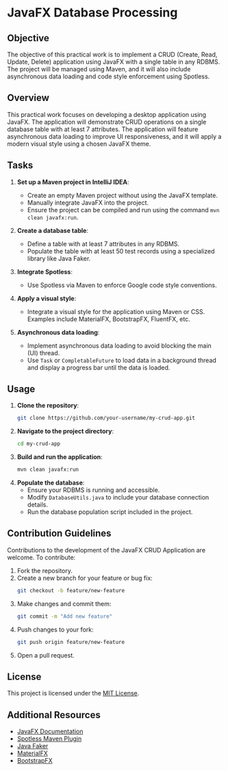 # JavaFX Database Processing

## Objective
The objective of this practical work is to implement a CRUD (Create, Read, Update, Delete) application using JavaFX with a single table in any RDBMS. The project will be managed using Maven, and it will also include asynchronous data loading and code style enforcement using Spotless.

## Overview
This practical work focuses on developing a desktop application using JavaFX. The application will demonstrate CRUD operations on a single database table with at least 7 attributes. The application will feature asynchronous data loading to improve UI responsiveness, and it will apply a modern visual style using a chosen JavaFX theme.

## Tasks
1. **Set up a Maven project in IntelliJ IDEA**:
    - Create an empty Maven project without using the JavaFX template.
    - Manually integrate JavaFX into the project.
    - Ensure the project can be compiled and run using the command `mvn clean javafx:run`.

2. **Create a database table**:
    - Define a table with at least 7 attributes in any RDBMS.
    - Populate the table with at least 50 test records using a specialized library like Java Faker.

3. **Integrate Spotless**:
    - Use Spotless via Maven to enforce Google code style conventions.

4. **Apply a visual style**:
    - Integrate a visual style for the application using Maven or CSS. Examples include MaterialFX, BootstrapFX, FluentFX, etc.

5. **Asynchronous data loading**:
    - Implement asynchronous data loading to avoid blocking the main (UI) thread.
    - Use `Task` or `CompletableFuture` to load data in a background thread and display a progress bar until the data is loaded.

## Usage
1. **Clone the repository**:
    ```bash
    git clone https://github.com/your-username/my-crud-app.git
    ```
2. **Navigate to the project directory**:
    ```bash
    cd my-crud-app
    ```
3. **Build and run the application**:
    ```bash
    mvn clean javafx:run
    ```
4. **Populate the database**:
    - Ensure your RDBMS is running and accessible.
    - Modify `DatabaseUtils.java` to include your database connection details.
    - Run the database population script included in the project.

## Contribution Guidelines
Contributions to the development of the JavaFX CRUD Application are welcome. To contribute:

1. Fork the repository.
2. Create a new branch for your feature or bug fix:
    ```bash
    git checkout -b feature/new-feature
    ```
3. Make changes and commit them:
    ```bash
    git commit -m "Add new feature"
    ```
4. Push changes to your fork:
    ```bash
    git push origin feature/new-feature
    ```
5. Open a pull request.

## License
This project is licensed under the [MIT License](LICENSE).

## Additional Resources
- [JavaFX Documentation](https://openjfx.io/)
- [Spotless Maven Plugin](https://github.com/diffplug/spotless)
- [Java Faker](https://github.com/DiUS/java-faker)
- [MaterialFX](https://github.com/palexdev/MaterialFX)
- [BootstrapFX](https://github.com/kordamp/bootstrapfx)
